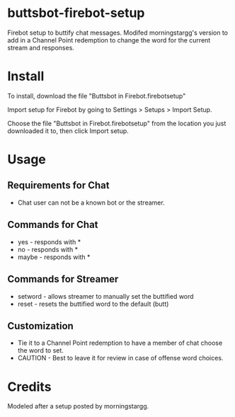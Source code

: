 # buttsbot-firebot-setup
Firebot setup to buttify chat messages. Modifed morningstargg's version to add in a Channel Point redemption to change the word for the current stream and responses.

# Install
To install, download the file "Buttsbot in Firebot.firebotsetup"

Import setup for Firebot by going to Settings > Setups > Import Setup.

Choose the file "Buttsbot in Firebot.firebotsetup" from the location you just downloaded it to, then click Import setup.

# Usage

## Requirements for Chat
+ Chat user can not be a known bot or the streamer.

## Commands for Chat
+ yes - responds with *
+ no - responds with *
+ maybe - responds with *

## Commands for Streamer
+ setword - allows streamer to manually set the buttified word
+ reset - resets the buttified word to the default (butt)

## Customization
+ Tie it to a Channel Point redemption to have a member of chat choose the word to set.
+ CAUTION - Best to leave it for review in case of offense word choices.

# Credits
Modeled after a setup posted by morningstargg.


